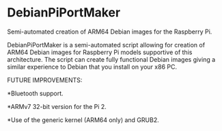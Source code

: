 # DebianPiPortMaker
Semi-automated creation of ARM64 Debian images for the Raspberry Pi.

DebianPiPortMaker is a semi-automated script allowing for creation of ARM64 Debian images for Raspberry Pi models supportive of this architecture. The script can create fully functional Debian images giving a similar experience to Debian that you install on your x86 PC.

FUTURE IMPROVEMENTS:

*Bluetooth support.

*ARMv7 32-bit version for the Pi 2.

*Use of the generic kernel (ARM64 only) and GRUB2.
